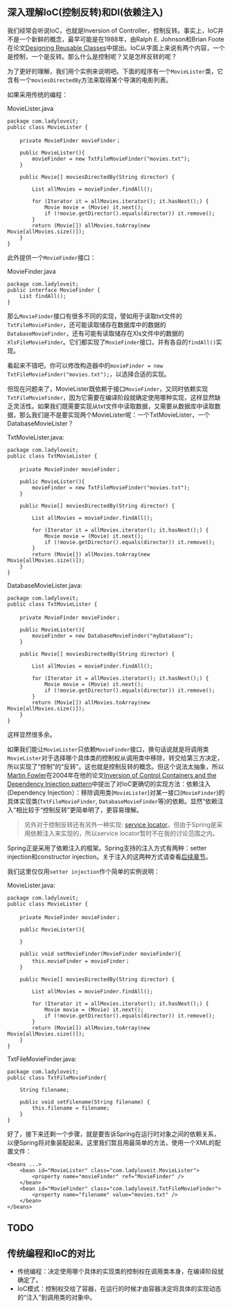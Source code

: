 ## 深入理解IoC(控制反转)和DI(依赖注入)

我们经常会听说IoC，也就是Inversion of Controller，控制反转。事实上，IoC并不是一个新鲜的概念，最早可能是在1988年，由Ralph E. Johnson和Brian Foote在论文[Designing Reusable Classes](http://www.laputan.org/drc/drc.html)中提出。IoC从字面上来说有两个内容，一个是控制，一个是反转。那么什么是控制呢？又是怎样反转的呢？

为了更好的理解，我们用个实例来说明吧。下面的程序有一个`MovieLister`类，它含有一个`moviesDirectedBy`方法来取得某个导演的电影列表。

如果采用传统的编程：

MovieLister.java

	package com.ladyloveit;
	public class MovieLister {

		private MovieFinder movieFinder；

		public MovieLister(){
			movieFinder = new TxtFileMovieFinder("movies.txt");
		}
		
		public Movie[] moviesDirectedBy(String director) {

			List allMovies = movieFinder.findAll();

			for (Iterator it = allMovies.iterator(); it.hasNext();) {
				Movie movie = (Movie) it.next();
				if (!movie.getDirector().equals(director)) it.remove();
			}
			return (Movie[]) allMovies.toArray(new Movie[allMovies.size()]);
		}
	}

此外提供一个`MovieFinder`接口：

MovieFinder.java

	package com.ladyloveit;
	public interface MovieFinder {
		List findAll();
	}

那么`MovieFinder`接口有很多不同的实现，譬如用于读取txt文件的`TxtFileMovieFinder`，还可能读取储存在数据库中的数据的`DatabaseMovieFinder`，还有可能有读取储存在Xls文件中的数据的`XlsFileMovieFinder`。它们都实现了`MovieFinder`接口，并有各自的`findAll()`实现。

看起来不错吧，你可以修改构造器中的`movieFinder = new TxtFileMovieFinder("movies.txt");`，以选择合适的实现。

但现在问题来了，MovieLister既依赖于接口`MovieFinder`，又同时依赖实现`TxtFileMovieFinder`，因为它需要在编译阶段就确定使用哪种实现，这样显然缺乏灵活性。如果我们既需要实现从txt文件中读取数据，又需要从数据库中读取数据，那么我们是不是要实现两个MovieLister呢：一个TxtMovieLister，一个DatabaseMovieLister？

TxtMovieLister.java:

	package com.ladyloveit;
	public class TxtMovieLister {

		private MovieFinder movieFinder；

		public MovieLister(){
			movieFinder = new TxtFileMovieFinder("movies.txt");
		}
		
		public Movie[] moviesDirectedBy(String director) {

			List allMovies = movieFinder.findAll();

			for (Iterator it = allMovies.iterator(); it.hasNext();) {
				Movie movie = (Movie) it.next();
				if (!movie.getDirector().equals(director)) it.remove();
			}
			return (Movie[]) allMovies.toArray(new Movie[allMovies.size()]);
		}
	}

DatabaseMovieLister.java:
	
	package com.ladyloveit;
	public class TxtMovieLister {

		private MovieFinder movieFinder；

		public MovieLister(){
			movieFinder = new DatabaseMovieFinder("myDatabase");
		}
		
		public Movie[] moviesDirectedBy(String director) {

			List allMovies = movieFinder.findAll();

			for (Iterator it = allMovies.iterator(); it.hasNext();) {
				Movie movie = (Movie) it.next();
				if (!movie.getDirector().equals(director)) it.remove();
			}
			return (Movie[]) allMovies.toArray(new Movie[allMovies.size()]);
		}
	}

这样显然很多余。

如果我们能让`MovieLister`只依赖`MovieFinder`接口，换句话说就是将调用类`MovieLister`对于选择哪个具体类的控制权从调用类中移除，转交给第三方决定，所以实现了“控制”的“反转”。这也就是控制反转的概念。但这个说法太抽象，所以[Martin Fowler](http://martinfowler.com/)在2004年在他的论文[Inversion of Control Containers and the Dependency Injection pattern](http://martinfowler.com/articles/injection.html)中提出了对IoC更确切的实现方法：依赖注入(Dependency Injection）：移除调用类(`MovieLister`)对某一接口(`MovieFinder`)的具体实现类(`TxtFileMovieFinder`, `DatabaseMovieFinder`等)的依赖。显然“依赖注入”相比较于“控制反转”更简单明了，更容易理解。

> 另外对于控制反转还有另外一种实现: [service locator](http://martinfowler.com/articles/injection.html#UsingAServiceLocator)。但由于Spring是采用依赖注入来实现的，所以service locator暂时不在我的讨论范围之内。

Spring正是采用了依赖注入的框架。Spring支持的注入方式有两种：setter injection和constructor injection。关于注入的这两种方式请查看[后续章节]()。

我们这里仅仅用`setter injection`作个简单的实例说明：

MovieLister.java:

	package com.ladyloveit;
	public class MovieLister {

		private MovieFinder movieFinder；

		public MovieLister(){

		}

		public void setMovieFinder(MovieFinder movieFinder){
			this.movieFinder = movieFinder；
		}
		
		public Movie[] moviesDirectedBy(String director) {

			List allMovies = movieFinder.findAll();

			for (Iterator it = allMovies.iterator(); it.hasNext();) {
				Movie movie = (Movie) it.next();
				if (!movie.getDirector().equals(director)) it.remove();
			}
			return (Movie[]) allMovies.toArray(new Movie[allMovies.size()]);
		}
	}


TxtFileMovieFinder.java:

	package com.ladyloveit;
	public class TxtFileMovieFinder{
		
		String filename;

	    public void setFilename(String filename) {
	        this.filename = filename;
	    }
	}

好了，接下来还剩一个步骤，就是要告诉Spring在运行时对象之间的依赖关系，以便Spring将对象装配起来。这里我们暂且用最简单的方法，使用一个XML的配置文件：

	<beans ...>
        <bean id="MovieLister" class="com.ladyloveit.MovieLister">
            <property name="movieFinder" ref="MovieFinder" />
        </bean>
        <bean id="MovieFinder" class="com.ladyloveit.TxtFileMovieFinder">
            <property name="filename" value="movies.txt" />
        </bean>
    </beans>

## TODO

## 传统编程和IoC的对比

- 传统编程：决定使用哪个具体的实现类的控制权在调用类本身，在编译阶段就确定了。
- IoC模式：控制权交给了容器，在运行的时候才由容器决定将具体的实现动态的“注入”到调用类的对象中。